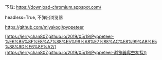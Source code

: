 

下载: https://download-chromium.appspot.com/







headless=True, 不弹出浏览器







https://github.com/miyakogi/pyppeteer



[https://jerrychan807.github.io/2019/05/19/Pyppeteer-%E6%B5%8F%E8%A7%88%E5%99%A8%E7%88%AC%E8%99%AB%E5%88%9D%E6%8E%A2/](https://jerrychan807.github.io/2019/05/19/Pyppeteer-浏览器爬虫初探/)